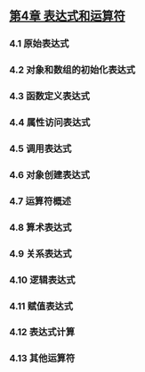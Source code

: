## [第4章 表达式和运算符](https://github.com/qianjilou/mybookshelf/tree/master/jsguide)
###  4.1 原始表达式  
###  4.2 对象和数组的初始化表达式  
###  4.3 函数定义表达式  
###  4.4 属性访问表达式  
###  4.5 调用表达式  
###  4.6 对象创建表达式  
###  4.7 运算符概述  
###  4.8 算术表达式  
###  4.9 关系表达式  
###  4.10 逻辑表达式  
###  4.11 赋值表达式  
###  4.12 表达式计算  
###  4.13 其他运算符